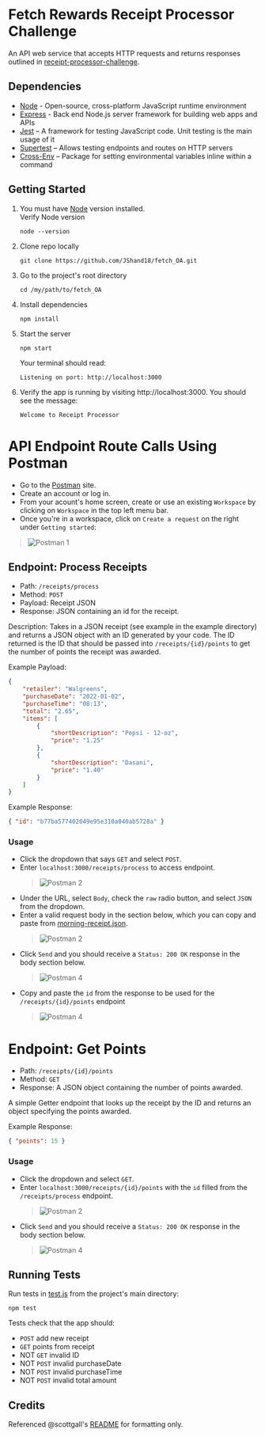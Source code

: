 # Fetch Rewards Receipt Processor Challenge
An API web service that accepts HTTP requests and returns responses outlined in [receipt-processor-challenge](https://github.com/fetch-rewards/receipt-processor-challenge/tree/main#readme).

## Dependencies
* [Node](https://nodejs.org/) - Open-source, cross-platform JavaScript runtime environment
* [Express](https://expressjs.com/) - Back end Node.js server framework for building web apps and APIs
* [Jest](https://jestjs.io/) – A framework for testing JavaScript code. Unit testing is the main usage of it
* [Supertest](https://www.npmjs.com/package/supertest) – Allows testing endpoints and routes on HTTP servers
* [Cross-Env](https://www.npmjs.com/package/cross-env) – Package for setting environmental variables inline within a command

## Getting Started
1) You must have [Node](https://nodejs.org/) version installed.  
  Verify Node version
    ```
    node --version
    ```
2) Clone repo locally
    ```
    git clone https://github.com/JShand18/fetch_OA.git
    ```
3) Go to the project's root directory
    ```
    cd /my/path/to/fetch_OA
    ```
4) Install dependencies
    ```
    npm install
    ```
5) Start the server
    ```
    npm start
    ```
    Your terminal should read:
    ```
    Listening on port: http://localhost:3000
    ```
6) Verify the app is running by visiting http://localhost:3000. You should see the message: 
    ```
    Welcome to Receipt Processor
    ```
# API Endpoint Route Calls Using Postman
* Go to the [Postman](https://www.postman.com/) site.
* Create an account or log in.
* From your acount's home screen, create or use an existing `Workspace` by clicking on `Workspace` in the top left menu bar.
* Once you're in a workspace, click on `Create a request` on the right under `Getting started`:
>![Postman 1](/assets/Postman.png)

## Endpoint: Process Receipts

* Path: `/receipts/process`
* Method: `POST`
* Payload: Receipt JSON
* Response: JSON containing an id for the receipt.

Description:
Takes in a JSON receipt (see example in the example directory) and returns a JSON object with an ID generated by your code.
The ID returned is the ID that should be passed into `/receipts/{id}/points` to get the number of points the receipt
was awarded.

Example Payload:
```json
{
    "retailer": "Walgreens",
    "purchaseDate": "2022-01-02",
    "purchaseTime": "08:13",
    "total": "2.65",
    "items": [
        {
            "shortDescription": "Pepsi - 12-oz",
            "price": "1.25"
        },
        {
            "shortDescription": "Dasani",
            "price": "1.40"
        }
    ]
}
```

Example Response:
```json
{ "id": "b77ba577402049e95e310a040ab5728a" }
```

### Usage
* Click the dropdown that says `GET` and select `POST`.
* Enter `localhost:3000/receipts/process` to access endpoint.
  >![Postman 2](/assets/POST_URL.png)
* Under the URL, select `Body`, check the `raw` radio button, and select `JSON` from the dropdown.
* Enter a valid request body in the section below, which you can copy and paste from [morning-receipt.json](examples/morning-receipt.json).
  >![Postman 2](/assets/POST_PayloadJSON.png)
* Click `Send` and you should receive a `Status: 200 OK` response in the body section below.
  >![Postman 4](/assets/POST_FullResponse.png)
* Copy and paste the `id` from the response to be used for the `/receipts/{id}/points` endpoint
  >![Postman 4](/assets/POST_ResponseId.png)


# Endpoint: Get Points

* Path: `/receipts/{id}/points`
* Method: `GET`
* Response: A JSON object containing the number of points awarded.

A simple Getter endpoint that looks up the receipt by the ID and returns an object specifying the points awarded.

Example Response:
```json
{ "points": 15 }
```

### Usage
* Click the dropdown and select `GET`.
* Enter `localhost:3000/receipts/{id}/points` with the `id` filled from the `/receipts/process` endpoint.
  >![Postman 2](/assets/GET_URL.png)
* Click `Send` and you should receive a `Status: 200 OK` response in the body section below.
  >![Postman 4](/assets/GET_FullResponse.png)



## Running Tests
Run tests in [test.js](tests/test.js) from the project's main directory:
```
npm test
```
Tests check that the app should:
* `POST` add new receipt
* `GET` points from receipt
* NOT `GET` invalid ID
* NOT `POST` invalid purchaseDate
* NOT `POST` invalid purchaseTime
* NOT `POST` invalid total amount

## Credits
Referenced @scottgall's [README](https://github.com/scottgall/fetch-rewards-backend-takehome/blob/main/README.md) for formatting only.


